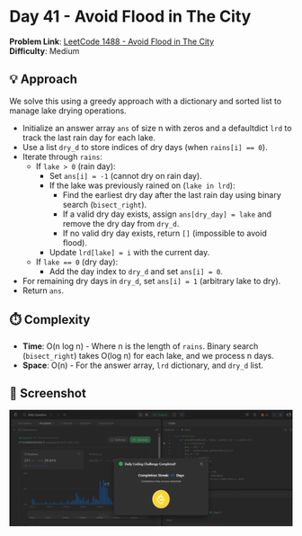 # Day 41 - Avoid Flood in The City

**Problem Link**: [LeetCode 1488 - Avoid Flood in The City](https://leetcode.com/problems/avoid-flood-in-the-city/)  
**Difficulty**: Medium

## 💡 Approach

We solve this using a greedy approach with a dictionary and sorted list to manage lake drying operations.

- Initialize an answer array `ans` of size n with zeros and a defaultdict `lrd` to track the last rain day for each lake.
- Use a list `dry_d` to store indices of dry days (when `rains[i] == 0`).
- Iterate through `rains`:
  - If `lake > 0` (rain day):
    - Set `ans[i] = -1` (cannot dry on rain day).
    - If the lake was previously rained on (`lake in lrd`):
      - Find the earliest dry day after the last rain day using binary search (`bisect_right`).
      - If a valid dry day exists, assign `ans[dry_day] = lake` and remove the dry day from `dry_d`.
      - If no valid dry day exists, return `[]` (impossible to avoid flood).
    - Update `lrd[lake] = i` with the current day.
  - If `lake == 0` (dry day):
    - Add the day index to `dry_d` and set `ans[i] = 0`.
- For remaining dry days in `dry_d`, set `ans[i] = 1` (arbitrary lake to dry).
- Return `ans`.

## ⏱️ Complexity

- **Time**: O(n log n) - Where n is the length of `rains`. Binary search (`bisect_right`) takes O(log n) for each lake, and we process n days.
- **Space**: O(n) - For the answer array, `lrd` dictionary, and `dry_d` list.

## 📸 Screenshot
![Solution Screenshot](screenshot.png)